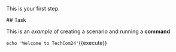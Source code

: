 This is your first step.

## Task

This is an _example_ of creating a scenario and running a **command**

`echo 'Welcome to TechCom24'`{{execute}}
